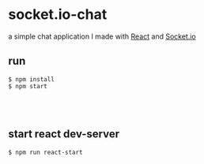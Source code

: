 # socket.io-chat
a simple chat application I made with [React](https://reactjs.org) and [Socket.io](https://socket.io)

## run
```
$ npm install
$ npm start
```
<br />
<br />

## start react dev-server
```
$ npm run react-start
```
